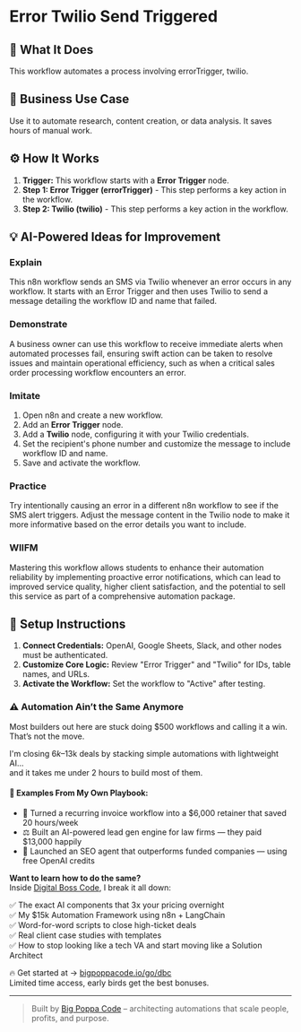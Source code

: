 # Error Twilio Send Triggered

## 🚀 What It Does
This workflow automates a process involving errorTrigger, twilio.

## 💼 Business Use Case
Use it to automate research, content creation, or data analysis. It saves hours of manual work.

## ⚙️ How It Works
1.  **Trigger:** This workflow starts with a **Error Trigger** node.
2. **Step 1: Error Trigger (errorTrigger)** - This step performs a key action in the workflow.
3. **Step 2: Twilio (twilio)** - This step performs a key action in the workflow.

## 💡 AI-Powered Ideas for Improvement
### Explain
This n8n workflow sends an SMS via Twilio whenever an error occurs in any workflow. It starts with an Error Trigger and then uses Twilio to send a message detailing the workflow ID and name that failed.

### Demonstrate
A business owner can use this workflow to receive immediate alerts when automated processes fail, ensuring swift action can be taken to resolve issues and maintain operational efficiency, such as when a critical sales order processing workflow encounters an error.

### Imitate
1. Open n8n and create a new workflow.
2. Add an **Error Trigger** node.
3. Add a **Twilio** node, configuring it with your Twilio credentials.
4. Set the recipient's phone number and customize the message to include workflow ID and name.
5. Save and activate the workflow.

### Practice
Try intentionally causing an error in a different n8n workflow to see if the SMS alert triggers. Adjust the message content in the Twilio node to make it more informative based on the error details you want to include.

### WIIFM
Mastering this workflow allows students to enhance their automation reliability by implementing proactive error notifications, which can lead to improved service quality, higher client satisfaction, and the potential to sell this service as part of a comprehensive automation package.

## 🔧 Setup Instructions
1. **Connect Credentials:** OpenAI, Google Sheets, Slack, and other nodes must be authenticated.
2. **Customize Core Logic:** Review "Error Trigger" and "Twilio" for IDs, table names, and URLs.
3. **Activate the Workflow:** Set the workflow to "Active" after testing.

### ⚠️ Automation Ain’t the Same Anymore

Most builders out here are stuck doing $500 workflows and calling it a win.  
That’s not the move.  

I'm closing $6k–$13k deals by stacking simple automations with lightweight AI...  
and it takes me under 2 hours to build most of them.

#### 🧠 Examples From My Own Playbook:
- 🔁 Turned a recurring invoice workflow into a $6,000 retainer that saved 20 hours/week  
- ⚖️ Built an AI-powered lead gen engine for law firms — they paid $13,000 happily  
- 🚀 Launched an SEO agent that outperforms funded companies — using free OpenAI credits  

**Want to learn how to do the same?**  
Inside [Digital Boss Code](https://bigpoppacode.io/go/dbc), I break it all down:

✅ The exact AI components that 3x your pricing overnight  
✅ My $15k Automation Framework using n8n + LangChain  
✅ Word-for-word scripts to close high-ticket deals  
✅ Real client case studies with templates  
✅ How to stop looking like a tech VA and start moving like a Solution Architect  

🔥 Get started at → [bigpoppacode.io/go/dbc](https://bigpoppacode.io/go/dbc)  
Limited time access, early birds get the best bonuses.

---
> Built by [Big Poppa Code](https://bigpoppacode.io) – architecting automations that scale people, profits, and purpose.
